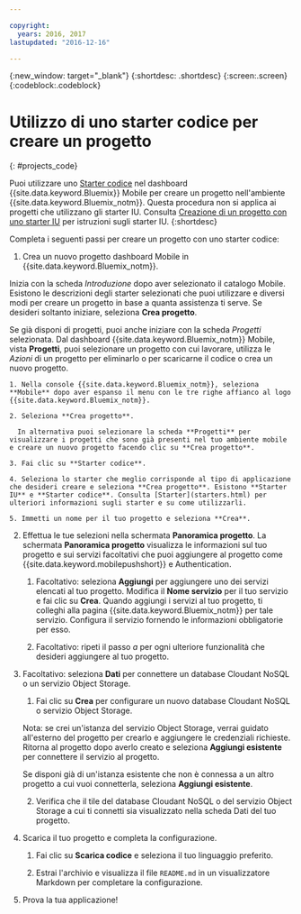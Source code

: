 ```yaml
---

copyright:
  years: 2016, 2017
lastupdated: "2016-12-16"

---
```

{:new_window: target="_blank"}
{:shortdesc: .shortdesc}
{:screen:.screen}
{:codeblock:.codeblock}

# Utilizzo di uno starter codice per creare un progetto
{: #projects_code}

Puoi utilizzare uno [Starter codice](starters.html#Code_Starter) nel dashboard {{site.data.keyword.Bluemix}} Mobile per creare un progetto nell'ambiente {{site.data.keyword.Bluemix_notm}}. Questa procedura non si applica ai progetti che utilizzano gli starter IU. Consulta [Creazione di un progetto con uno starter IU](projects_ui.html) per istruzioni sugli starter IU. 
{:shortdesc}

Completa i seguenti passi per creare un progetto con uno starter codice:

1. Crea un nuovo progetto dashboard Mobile in {{site.data.keyword.Bluemix_notm}}.

 Inizia con la scheda *Introduzione* dopo aver selezionato il catalogo Mobile. Esistono le descrizioni degli starter selezionati che puoi utilizzare e diversi modi per creare un progetto in base a quanta assistenza ti serve. Se desideri soltanto iniziare, seleziona **Crea progetto**.

 Se già disponi di progetti, puoi anche iniziare con la scheda *Progetti* selezionata. Dal dashboard {{site.data.keyword.Bluemix_notm}} Mobile, vista **Progetti**, puoi selezionare un progetto con cui lavorare, utilizza le *Azioni* di un progetto per eliminarlo o per scaricarne il codice o crea un nuovo progetto.

	1. Nella console {{site.data.keyword.Bluemix_notm}}, seleziona **Mobile** dopo aver espanso il menu con le tre righe affianco al logo {{site.data.keyword.Bluemix_notm}}. 
	
	2. Seleziona **Crea progetto**. 

	  In alternativa puoi selezionare la scheda **Progetti** per visualizzare i progetti che sono già presenti nel tuo ambiente mobile e creare un nuovo progetto facendo clic su **Crea progetto**.

	3. Fai clic su **Starter codice**.  

	4. Seleziona lo starter che meglio corrisponde al tipo di applicazione che desideri creare e seleziona **Crea progetto**. Esistono **Starter IU** e **Starter codice**. Consulta [Starter](starters.html) per ulteriori informazioni sugli starter e su come utilizzarli. 
	
	5. Immetti un nome per il tuo progetto e seleziona **Crea**.
	
2. Effettua le tue selezioni nella schermata **Panoramica progetto**.  La schermata **Panoramica progetto** visualizza le informazioni sul tuo progetto e sui servizi facoltativi che puoi aggiungere al progetto come {{site.data.keyword.mobilepushshort}} e Authentication.  

	1. Facoltativo: seleziona **Aggiungi** per aggiungere uno dei servizi elencati al tuo progetto. Modifica il **Nome servizio** per il tuo servizio e fai clic su **Crea**. Quando aggiungi i servizi al tuo progetto, ti colleghi alla pagina {{site.data.keyword.Bluemix_notm}} per tale servizio. Configura il servizio fornendo le informazioni obbligatorie per esso.
	
	2. Facoltativo: ripeti il passo *a* per ogni ulteriore funzionalità che desideri aggiungere al tuo progetto.

3. Facoltativo: seleziona **Dati** per connettere un database Cloudant NoSQL o un servizio Object Storage.
	1. Fai clic su **Crea** per configurare un nuovo database Cloudant NoSQL o servizio Object Storage.
	
	Nota: se crei un'istanza del servizio Object Storage, verrai guidato all'esterno del progetto per crearlo e aggiungere le credenziali richieste.  Ritorna al progetto dopo averlo creato e seleziona **Aggiungi esistente** per connettere il servizio al progetto.
	
	Se disponi già di un'istanza esistente che non è connessa a un altro progetto a cui vuoi connetterla, seleziona **Aggiungi esistente**. 
	
	2. Verifica che il tile del database Cloudant NoSQL o del servizio Object Storage a cui ti connetti sia visualizzato nella scheda Dati del tuo progetto.

4.  Scarica il tuo progetto e completa la configurazione.

    1. Fai clic su **Scarica codice** e seleziona il tuo linguaggio preferito.
   
    2. Estrai l'archivio e visualizza il file `README.md` in un visualizzatore Markdown per completare la configurazione.

5.  Prova la tua applicazione! 


